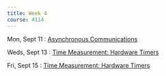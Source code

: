 ```yaml
---
title: Week 4
course: 4114
---
```


Mon, Sept 11
: [Asynchronous Communications](#)

Weds, Sept 13
: [Time Measurement: Hardware Timers](#)

Fri, Sept 15
: [Time Measurement: Hardware Timers](#)
